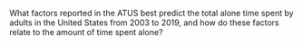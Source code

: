 What factors reported in the ATUS best predict the total alone time spent by adults in the United States from 2003 to 2019, and how do these factors relate to the amount of time spent alone? 
